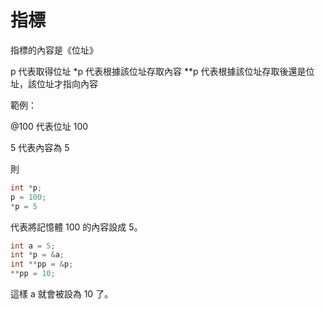 # 指標

指標的內容是《位址》

p 代表取得位址
*p 代表根據該位址存取內容
**p 代表根據該位址存取後還是位址，該位址才指向內容

範例：

@100 代表位址 100

5 代表內容為 5

則 

```cpp
int *p;
p = 100;
*p = 5 
```

代表將記憶體 100 的內容設成 5。

```cpp
int a = 5;
int *p = &a;
int **pp = &p;
**pp = 10;
```

這樣 a 就會被設為 10 了。
